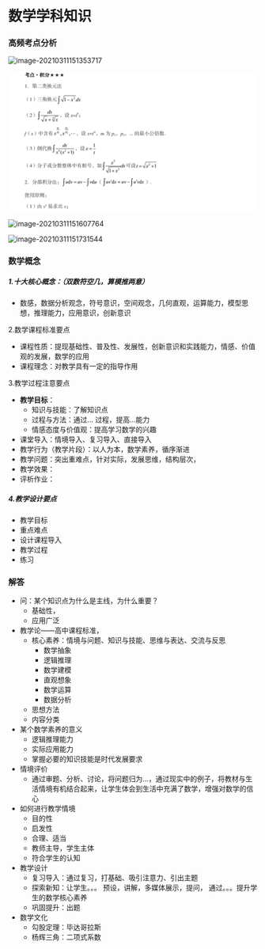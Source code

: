 # 数学学科知识

### 高频考点分析

![image-20210311151353717](\数学学科知识.assets\image-20210311151353717.png)

![image-20210311151526451](数学学科知识.assets\image-20210311151526451.png)

![image-20210311151607764](\数学学科知识.assets\image-20210311151607764.png)

![image-20210311151731544](\数学学科知识.assets\image-20210311151731544.png)





### 数学概念

##### 1.十大核心概念：（双数符空几，算模推两意）

- 数感，数据分析观念，符号意识，空间观念，几何直观，运算能力，模型思想，推理能力，应用意识，创新意识

  

2.数学课程标准要点

- 课程性质：提现基础性、普及性、发展性，创新意识和实践能力，情感、价值观的发展，数学的应用
- 课程理念：对教学具有一定的指导作用



3.教学过程注意要点

- **教学目标**：
  - 知识与技能：了解知识点
  - 过程与方法：通过... 过程，提高...能力
  - 情感态度与价值观：提高学习数学的兴趣
- 课堂导入：情境导入、复习导入、直接导入
- 教学行为（教学片段）：以人为本，数学素养，循序渐进
- 教学问题：突出重难点，针对实际，发展思维，结构层次，
- 教学效果：
- 评析作业：



##### 4.教学设计要点

- 教学目标
- 重点难点
- 设计课程导入
- 教学过程
- 练习



### 解答

- 问：某个知识点为什么是主线，为什么重要？
  - 基础性，
  - 应用广泛
- 教学论——高中课程标准，
  - 核心素养：情境与问题、知识与技能、思维与表达、交流与反思
    - 数学抽象
    - 逻辑推理
    - 数学建模
    - 直观想象
    - 数学运算
    - 数据分析
  - 思想方法
  - 内容分类
- 某个数学素养的意义
  - 逻辑推理能力
  - 实际应用能力
  - 掌握必要的知识技能是时代发展要求
- 情境评价
  - 通过审题、分析、讨论，将问题归为...，通过现实中的例子，将教材与生活情境有机结合起来，让学生体会到生活中充满了数学，增强对数学的信心
- 如何进行教学情境
  - 目的性
  - 启发性
  - 合理、适当
  - 教师主导，学生主体
  - 符合学生的认知
- 教学设计
  - 复习导入：通过复习，打基础、吸引注意力、引出主题
  - 探索新知：让学生。。。 预设，讲解，多媒体展示，提问，  通过。。。提升学生的数学核心素养
  - 巩固提升：出题
- 数学文化
  - 勾股定理：毕达哥拉斯
  - 杨辉三角：二项式系数